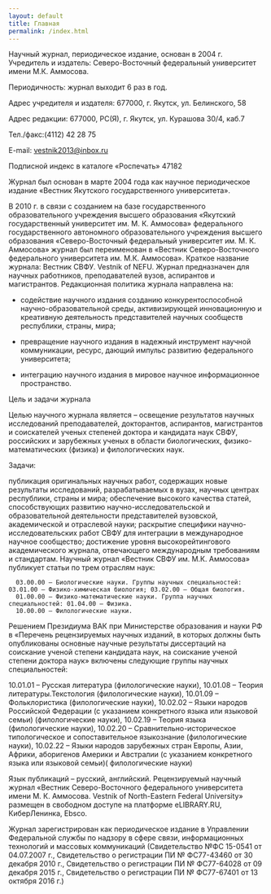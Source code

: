 ```yaml
---
layout: default
title: Главная
permalink: /index.html
---
```

Научный журнал, периодическое издание, основан в 2004 г.
Учредитель и издатель: Северо-Восточный федеральный университет имени М.К. Аммосова.

Периодичность: журнал выходит 6 раз в год.

Адрес учредителя и издателя: 677000, г. Якутск, ул. Белинского, 58

Адрес редакции:  677000, РС(Я), г. Якутск, ул. Курашова 30/4, каб.7

Тел./факс:(4112) 42 28 75

E-mail: vestnik2013@inbox.ru

Подписной индекс в каталоге «Роспечать» 47182

Журнал был основан в марте 2004 года как научное периодическое издание «Вестник Якутского государственного университета».

В 2010 г. в связи с созданием на базе государственного образовательного учреждения высшего образования «Якутский государственный университет им. М. К. Аммосова» федерального государственного автономного образовательного учреждения высшего образования «Северо-Восточный федеральный университет им. М. К. Аммосова» журнал был переименован в «Вестник Северо-Восточного федерального университета им. М.К. Аммосова».
Краткое название журнала: Вестник СВФУ. Vestnik of NEFU.
Журнал предназначен для научных работников, преподавателей вузов, аспирантов и магистрантов.
Редакционная политика журнала направлена на:

- содействие научного издания созданию конкурентоспособной научно-образовательной среды, активизирующей инновационную и креативную деятельность представителей научных сообществ республики, страны, мира;

- превращение научного издания в надежный инструмент научной коммуникации, ресурс, дающий импульс развитию федерального университета;

- интеграцию научного издания в мировое научное информационное пространство.

Цель и задачи журнала

Целью научного журнала является – освещение результатов научных исследований преподавателей, докторантов, аспирантов, магистрантов и соискателей ученых степеней доктора и кандидата наук СВФУ, российских и зарубежных ученых в области биологических, физико-математических (физика) и филологических наук.

Задачи: 

публикация оригинальных научных работ, содержащих новые результаты исследований, разрабатываемых в вузах, научных центрах республики, страны и мира;
обеспечение высокого качества статей, способствующих развитию научно-исследовательской и образовательной деятельности представителей вузовской, академической и отраслевой науки; 
раскрытие специфики научно-исследовательских работ СВФУ для интеграции в международное научное сообщество;
достижение уровня высокорейтингового академического журнала, отвечающего международным требованиям и стандартам. 
Научный журнал «Вестник СВФУ им. М.К. Аммосова» публикует статьи по трем отраслям наук:

      03.00.00 – Биологические науки. Группы научных специальностей: 03.01.00 – Физико-химическая биология; 03.02.00 – Общая биология. 
      01.00.00 – Физико-математические науки. Группа научных специальностей: 01.04.00 – Физика.
      10.00.00 – Филологические науки.
Решением Президиума ВАК при Министерстве образования и науки РФ в «Перечень рецензируемых научных изданий, в которых должны быть опубликованы основные научные результаты диссертаций на соискание ученой степени кандидата наук, на соискание ученой степени доктора наук» включены следующие группы научных специальностей:

10.01.01 – Русская литература (филологические науки), 10.01.08 – Теория литературы.Текстология (филологические науки), 10.01.09 – Фольклористика (филологические науки), 10.02.02 – Языки народов Российской Федерации (с указанием конкретного языка или языковой семьи) (филологические науки), 10.02.19 – Теория языка (филологические науки), 10.02.20 – Сравнительно-историческое типологическое и сопоставительное языкознание (филологические науки), 10.02.22 – Языки народов зарубежных стран Европы, Азии, Африки, аборигенов Америки и Австралии (с указанием конкретного языка или языковой семьи)( филологические науки)

Язык публикаций – русский, английский.
Рецензируемый научный журнал «Вестник Северо-Восточного федерального университета имени М. К. Аммосова. Vestnik of North-Eastern Federal University» размещен в свободном доступе на платформе  eLIBRARY.RU,  КиберЛенинка,  Ebsco.

Журнал зарегистрирован как периодическое издание в Управлении Федеральной службы по надзору в сфере связи, информационных технологий и массовых коммуникаций (Свидетельство №ФС 15-0541 от 04.07.2007 г., Свидетельство о регистрации ПИ № ФС77-43460 от 30 декабря 2010 г., Свидетельство о регистрации ПИ № ФС77-64028 от 09 декабря 2015 г., Свидетельство о регистрации ПИ № ФС77-67401 от 13 октября 2016 г.)
